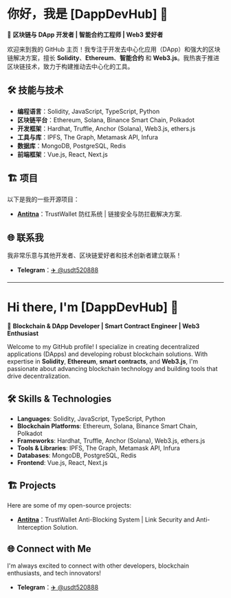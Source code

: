 
# 你好，我是 [DappDevHub] 👋

🚀 **区块链与 DApp 开发者 | 智能合约工程师 | Web3 爱好者**

欢迎来到我的 GitHub 主页！我专注于开发去中心化应用（DApp）和强大的区块链解决方案，擅长 **Solidity**、**Ethereum**、**智能合约** 和 **Web3.js**。我热衷于推进区块链技术，致力于构建推动去中心化的工具。

## 🛠️ 技能与技术

- **编程语言**：Solidity, JavaScript, TypeScript, Python
- **区块链平台**：Ethereum, Solana, Binance Smart Chain, Polkadot
- **开发框架**：Hardhat, Truffle, Anchor (Solana), Web3.js, ethers.js
- **工具与库**：IPFS, The Graph, Metamask API, Infura
- **数据库**：MongoDB, PostgreSQL, Redis
- **前端框架**：Vue.js, React, Next.js

## 🏗️ 项目

以下是我的一些开源项目：

- **[Antitna](https://antitna.xyz)**：TrustWallet 防红系统 | 链接安全与防拦截解决方案.

## 🌐 联系我

我非常乐意与其他开发者、区块链爱好者和技术创新者建立联系！

- **Telegram**：[✈️ @usdt520888](https://t.me/usdt520888)

---

# Hi there, I'm [DappDevHub] 👋

🚀 **Blockchain & DApp Developer | Smart Contract Engineer | Web3 Enthusiast**

Welcome to my GitHub profile! I specialize in creating decentralized applications (DApps) and developing robust blockchain solutions. With expertise in **Solidity**, **Ethereum**, **smart contracts**, and **Web3.js**, I'm passionate about advancing blockchain technology and building tools that drive decentralization.

## 🛠️ Skills & Technologies

- **Languages**: Solidity, JavaScript, TypeScript, Python
- **Blockchain Platforms**: Ethereum, Solana, Binance Smart Chain, Polkadot
- **Frameworks**: Hardhat, Truffle, Anchor (Solana), Web3.js, ethers.js
- **Tools & Libraries**: IPFS, The Graph, Metamask API, Infura
- **Databases**: MongoDB, PostgreSQL, Redis
- **Frontend**: Vue.js, React, Next.js

## 🏗️ Projects

Here are some of my open-source projects:

- **[Antitna](https://antitna.xyz)**：TrustWallet Anti-Blocking System | Link Security and Anti-Interception Solution.
  
## 🌐 Connect with Me

I'm always excited to connect with other developers, blockchain enthusiasts, and tech innovators!

- **Telegram**：[✈️ @usdt520888](https://t.me/usdt520888)
